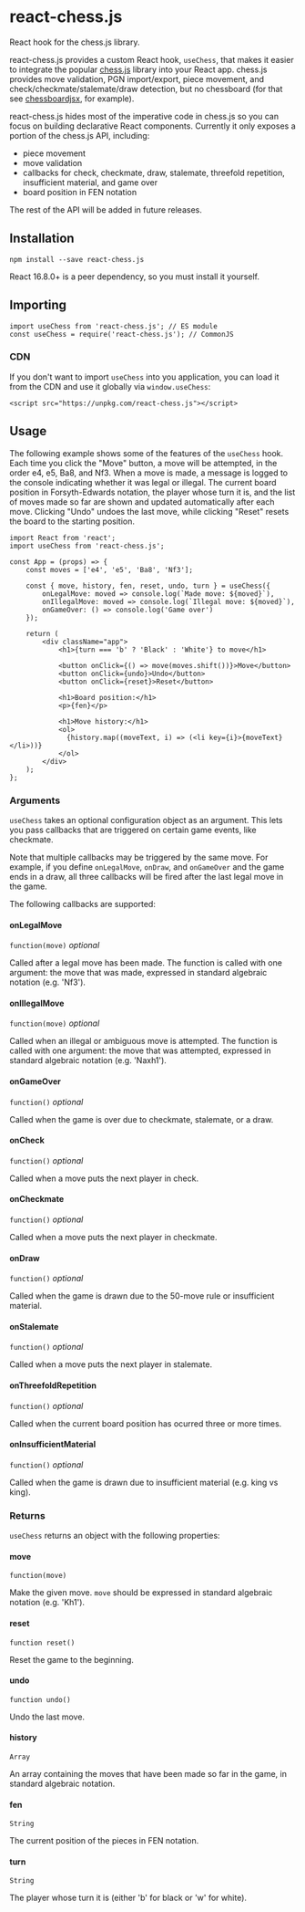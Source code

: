 # react-chess.js

React hook for the chess.js library.

react-chess.js provides a custom React hook, `useChess`, that makes it easier to
integrate the popular [chess.js](https://github.com/jhlywa/chess.js) library
into your React app. chess.js provides move validation, PGN import/export, piece
movement, and check/checkmate/stalemate/draw detection, but no chessboard (for
that see [chessboardjsx](https://github.com/willb335/chessboardjsx), for
example).

react-chess.js hides most of the imperative code in chess.js so you can focus on
building declarative React components. Currently it only exposes a portion of
the chess.js API, including:

* piece movement
* move validation
* callbacks for check, checkmate, draw, stalemate, threefold repetition,
  insufficient material, and game over
* board position in FEN notation

The rest of the API will be added in future releases.

## Installation

    npm install --save react-chess.js

React 16.8.0+ is a peer dependency, so you must install it yourself.

## Importing

    import useChess from 'react-chess.js'; // ES module
    const useChess = require('react-chess.js'); // CommonJS

### CDN

If you don't want to import `useChess` into you application, you can load it
from the CDN and use it globally via `window.useChess`:

    <script src="https://unpkg.com/react-chess.js"></script>

## Usage

The following example shows some of the features of the `useChess` hook.
Each time you click the "Move" button, a move will be attempted, in the order
e4, e5, Ba8, and Nf3. When a move is made, a message is logged to the console
indicating whether it was legal or illegal. The current board position in
Forsyth-Edwards notation, the player whose turn it is, and the list of moves
made so far are shown and updated automatically after each move. Clicking "Undo"
undoes the last move, while clicking "Reset" resets the board to the starting
position.

    import React from 'react';
    import useChess from 'react-chess.js';

    const App = (props) => {
        const moves = ['e4', 'e5', 'Ba8', 'Nf3'];

        const { move, history, fen, reset, undo, turn } = useChess({
            onLegalMove: moved => console.log(`Made move: ${moved}`),
            onIllegalMove: moved => console.log(`Illegal move: ${moved}`),
            onGameOver: () => console.log('Game over')
        });

        return (
            <div className="app">
                <h1>{turn === 'b' ? 'Black' : 'White'} to move</h1>

                <button onClick={() => move(moves.shift())}>Move</button>
                <button onClick={undo}>Undo</button>
                <button onClick={reset}>Reset</button>

                <h1>Board position:</h1>
                <p>{fen}</p>

                <h1>Move history:</h1>
                <ol>
                  {history.map((moveText, i) => (<li key={i}>{moveText}</li>))}
                </ol>
            </div>
        );
    };

### Arguments

`useChess` takes an optional configuration object as an argument. This lets you
pass callbacks that are triggered on certain game events, like checkmate.

Note that multiple callbacks may be triggered by the same move. For example, if
you define `onLegalMove`, `onDraw`, and `onGameOver` and the game ends in a
draw, all three callbacks will be fired after the last legal move in the game.

The following callbacks are supported:

#### onLegalMove

`function(move)` _optional_

Called after a legal move has been made. The function is called with one
argument: the move that was made, expressed in standard algebraic notation
(e.g. 'Nf3').

#### onIllegalMove

`function(move)` _optional_

Called when an illegal or ambiguous move is attempted. The function is called
with one argument: the move that was attempted, expressed in standard algebraic
notation (e.g. 'Naxh1').

#### onGameOver

`function()` _optional_

Called when the game is over due to checkmate, stalemate, or a draw.

#### onCheck

`function()` _optional_

Called when a move puts the next player in check.

#### onCheckmate

`function()` _optional_

Called when a move puts the next player in checkmate.

#### onDraw

`function()` _optional_

Called when the game is drawn due to the 50-move rule or insufficient material.

#### onStalemate

`function()` _optional_

Called when a move puts the next player in stalemate.

#### onThreefoldRepetition

`function()` _optional_

Called when the current board position has ocurred three or more times.

#### onInsufficientMaterial

`function()` _optional_

Called when the game is drawn due to insufficient material (e.g. king vs king).

### Returns

`useChess` returns an object with the following properties:

#### move

`function(move)`

Make the given move. `move` should be expressed in standard algebraic notation
(e.g. 'Kh1').

#### reset

`function reset()`

Reset the game to the beginning.

#### undo

`function undo()`

Undo the last move.

#### history

`Array`

An array containing the moves that have been made so far in the game, in
standard algebraic notation.

#### fen

`String`

The current position of the pieces in FEN notation.

#### turn

`String`

The player whose turn it is (either 'b' for black or 'w' for white).

